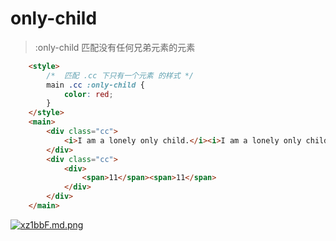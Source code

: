 # only-child

> :only-child 匹配没有任何兄弟元素的元素

```html
    <style>
        /*  匹配 .cc 下只有一个元素 的样式 */
        main .cc :only-child {
            color: red;
        }
    </style>
    <main>
        <div class="cc">
            <i>I am a lonely only child.</i><i>I am a lonely only child.</i>
        </div>
        <div class="cc">
            <div>
                <span>11</span><span>11</span>
            </div>
        </div>
    </main>
```

[![xz1bbF.md.png](https://s1.ax1x.com/2022/11/08/xz1bbF.md.png)](https://imgse.com/i/xz1bbF)